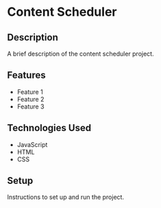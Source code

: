 # Content Scheduler

## Description

A brief description of the content scheduler project.

## Features

- Feature 1
- Feature 2
- Feature 3

## Technologies Used

- JavaScript
- HTML
- CSS

## Setup

Instructions to set up and run the project.
